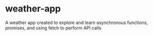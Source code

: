 # weather-app
A weather app created to explore and learn asynchronous functions, promises, and using fetch to perform API calls 

